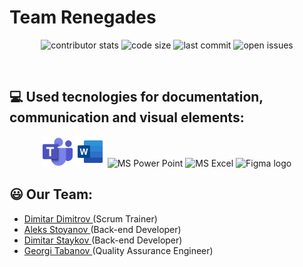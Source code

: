 # Team Renegades

<p align = "center">

<img src = "https://img.shields.io/github/contributors/DMDimitrov/2223-educational-traveling-renegades?style=for-the-badge" alt = "contributor stats">
<img src = "https://img.shields.io/github/languages/code-size/DMDimtrov/2223-educational-traveling-renegades?color=yellow&style=for-the-badge" alt = "code size">
<img src = "https://img.shields.io/github/last-commit/DMDimitrov/2223-educational-traveling-renegades?color=green&style=for-the-badge" alt = "last commit">
<img src = "https://img.shields.io/github/issues/DMDimitrov20/2223-educational-traveling-renegades?color=blue&style=for-the-badge" alt = "open issues">

</p>

<br>

## 💻 Used tecnologies for documentation, communication and visual elements:

<p align = "center">

  <img src = "images/teamslogo.png" alt = "Teams logo" width = 48px>
  <img src = "images/wordlogo.png" alt = "MS Word" width = 48px>
  <img src = "https://img.icons8.com/color/512/microsoft-powerpoint-2019.png" alt = "MS Power Point" width = 48px>
  <img src = "https://img.icons8.com/color/512/microsoft-excel-2019.png" alt = "MS Excel" width = 48px>
  <img src = "https://img.icons8.com/color/512/figma.png" alt = "Figma logo" width = 48px>

</p>

## 😃 Our Team:

- <a href = "https://github.com/DMDimitrov20"> Dimitar Dimitrov </a> (Scrum Trainer)
- <a href = "https://github.com/ASStoyanov20"> Aleks Stoyanov </a> (Back-end Developer)
- <a href = "https://github.com/DDStaykov20"> Dimitar Staykov </a> (Back-end Developer)
- <a href = "https://github.com/GSTabanov20"> Georgi Tabanov </a> (Quality Assurance Engineer)
